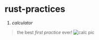 # rust-practices

1. *calculator*
> the best _first practice_ ever!
![calc pic](https://s2.uupload.ir/files/screenshot_from_2023-03-26_16-37-21_pu2k.png)
